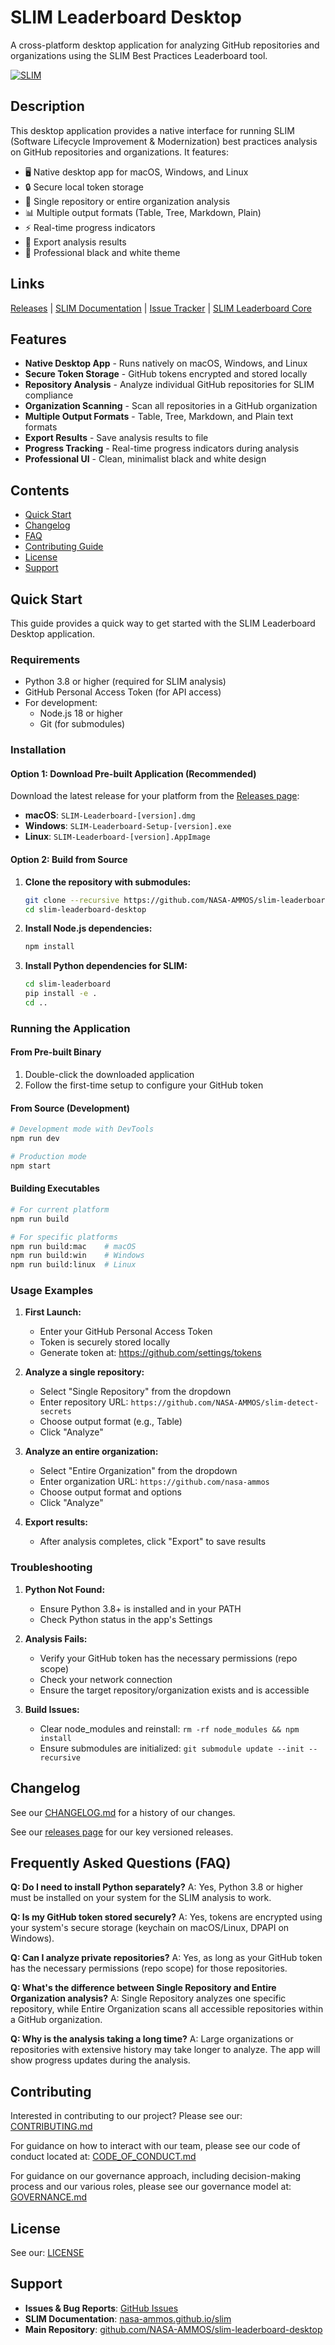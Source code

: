 # SLIM Leaderboard Desktop

A cross-platform desktop application for analyzing GitHub repositories and organizations using the SLIM Best Practices Leaderboard tool.

[![SLIM](https://img.shields.io/badge/Best%20Practices%20from-SLIM-blue)](https://nasa-ammos.github.io/slim/)

## Description

This desktop application provides a native interface for running SLIM (Software Lifecycle Improvement & Modernization) best practices analysis on GitHub repositories and organizations. It features:

- 🖥️ Native desktop app for macOS, Windows, and Linux
- 🔒 Secure local token storage
- 🎯 Single repository or entire organization analysis
- 📊 Multiple output formats (Table, Tree, Markdown, Plain)
- ⚡ Real-time progress indicators
- 💾 Export analysis results
- 🎨 Professional black and white theme

## Links

[Releases](https://github.com/NASA-AMMOS/slim-leaderboard-desktop/releases) | [SLIM Documentation](https://nasa-ammos.github.io/slim/) | [Issue Tracker](https://github.com/NASA-AMMOS/slim-leaderboard-desktop/issues) | [SLIM Leaderboard Core](https://github.com/NASA-AMMOS/slim-leaderboard)

## Features

* **Native Desktop App** - Runs natively on macOS, Windows, and Linux
* **Secure Token Storage** - GitHub tokens encrypted and stored locally
* **Repository Analysis** - Analyze individual GitHub repositories for SLIM compliance
* **Organization Scanning** - Scan all repositories in a GitHub organization
* **Multiple Output Formats** - Table, Tree, Markdown, and Plain text formats
* **Export Results** - Save analysis results to file
* **Progress Tracking** - Real-time progress indicators during analysis
* **Professional UI** - Clean, minimalist black and white design

## Contents

* [Quick Start](#quick-start)
* [Changelog](#changelog)
* [FAQ](#frequently-asked-questions-faq)
* [Contributing Guide](#contributing)
* [License](#license)
* [Support](#support)

## Quick Start

This guide provides a quick way to get started with the SLIM Leaderboard Desktop application.

### Requirements

* Python 3.8 or higher (required for SLIM analysis)
* GitHub Personal Access Token (for API access)
* For development:
  * Node.js 18 or higher
  * Git (for submodules)

### Installation

#### Option 1: Download Pre-built Application (Recommended)

Download the latest release for your platform from the [Releases page](https://github.com/NASA-AMMOS/slim-leaderboard-desktop/releases):

- **macOS**: `SLIM-Leaderboard-[version].dmg`
- **Windows**: `SLIM-Leaderboard-Setup-[version].exe`  
- **Linux**: `SLIM-Leaderboard-[version].AppImage`

#### Option 2: Build from Source

1. **Clone the repository with submodules:**
   ```bash
   git clone --recursive https://github.com/NASA-AMMOS/slim-leaderboard-desktop.git
   cd slim-leaderboard-desktop
   ```

2. **Install Node.js dependencies:**
   ```bash
   npm install
   ```

3. **Install Python dependencies for SLIM:**
   ```bash
   cd slim-leaderboard
   pip install -e .
   cd ..
   ```

### Running the Application

#### From Pre-built Binary
1. Double-click the downloaded application
2. Follow the first-time setup to configure your GitHub token

#### From Source (Development)
```bash
# Development mode with DevTools
npm run dev

# Production mode
npm start
```

#### Building Executables
```bash
# For current platform
npm run build

# For specific platforms
npm run build:mac    # macOS
npm run build:win    # Windows
npm run build:linux  # Linux
```

### Usage Examples

1. **First Launch:**
   - Enter your GitHub Personal Access Token
   - Token is securely stored locally
   - Generate token at: https://github.com/settings/tokens

2. **Analyze a single repository:**
   - Select "Single Repository" from the dropdown
   - Enter repository URL: `https://github.com/NASA-AMMOS/slim-detect-secrets`
   - Choose output format (e.g., Table)
   - Click "Analyze"

3. **Analyze an entire organization:**
   - Select "Entire Organization" from the dropdown  
   - Enter organization URL: `https://github.com/nasa-ammos`
   - Choose output format and options
   - Click "Analyze"

4. **Export results:**
   - After analysis completes, click "Export" to save results


### Troubleshooting

1. **Python Not Found:**
   - Ensure Python 3.8+ is installed and in your PATH
   - Check Python status in the app's Settings

2. **Analysis Fails:**
   - Verify your GitHub token has the necessary permissions (repo scope)
   - Check your network connection
   - Ensure the target repository/organization exists and is accessible

3. **Build Issues:**
   - Clear node_modules and reinstall: `rm -rf node_modules && npm install`
   - Ensure submodules are initialized: `git submodule update --init --recursive`

## Changelog

See our [CHANGELOG.md](CHANGELOG.md) for a history of our changes.

See our [releases page](https://github.com/NASA-AMMOS/slim-leaderboard-desktop/releases) for our key versioned releases.

## Frequently Asked Questions (FAQ)

**Q: Do I need to install Python separately?**
A: Yes, Python 3.8 or higher must be installed on your system for the SLIM analysis to work.

**Q: Is my GitHub token stored securely?**
A: Yes, tokens are encrypted using your system's secure storage (keychain on macOS/Linux, DPAPI on Windows).

**Q: Can I analyze private repositories?**
A: Yes, as long as your GitHub token has the necessary permissions (repo scope) for those repositories.

**Q: What's the difference between Single Repository and Entire Organization analysis?**
A: Single Repository analyzes one specific repository, while Entire Organization scans all accessible repositories within a GitHub organization.

**Q: Why is the analysis taking a long time?**
A: Large organizations or repositories with extensive history may take longer to analyze. The app will show progress updates during the analysis.

## Contributing

Interested in contributing to our project? Please see our: [CONTRIBUTING.md](CONTRIBUTING.md)

For guidance on how to interact with our team, please see our code of conduct located at: [CODE_OF_CONDUCT.md](CODE_OF_CONDUCT.md)

For guidance on our governance approach, including decision-making process and our various roles, please see our governance model at: [GOVERNANCE.md](GOVERNANCE.md)

## License

See our: [LICENSE](LICENSE)

## Support

- **Issues & Bug Reports**: [GitHub Issues](https://github.com/NASA-AMMOS/slim-leaderboard-desktop/issues)
- **SLIM Documentation**: [nasa-ammos.github.io/slim](https://nasa-ammos.github.io/slim/)
- **Main Repository**: [github.com/NASA-AMMOS/slim-leaderboard-desktop](https://github.com/NASA-AMMOS/slim-leaderboard-desktop)